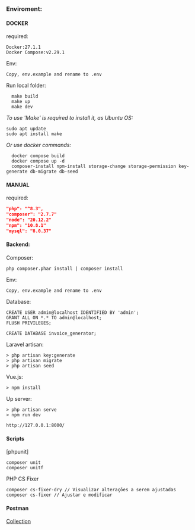 
### Enviroment:

#### DOCKER

required:
```
Docker:27.1.1
Docker Compose:v2.29.1
```

Env:

```
Copy, env.example and rename to .env
```

Run local folder:
```
  make build
  make up
  make dev
```

*To use 'Make' is required to install it, as Ubuntu OS:*

```
sudo apt update
sudo apt install make
```

*Or use docker commands:*

```
  docker compose build
  docker compose up -d
  composer-install npm-install storage-change storage-permission key-generate db-migrate db-seed
```

#### MANUAL

required:
```JSON
"php": "^8.3",
"composer": "2.7.7"
"node": "20.12.2"
"npm": "10.8.1"
"mysql": "8.0.37"
```

#### Backend:

Composer:

```
php composer.phar install | composer install
```

Env:

```
Copy, env.example and rename to .env
```

Database:
```
CREATE USER admin@localhost IDENTIFIED BY 'admin';
GRANT ALL ON *.* TO admin@localhost;
FLUSH PRIVILEGES;

CREATE DATABASE invoice_generator;
```

Laravel artisan:

```
> php artisan key:generate
> php artisan migrate
> php artisan seed
```

Vue.js:

```
> npm install
```

Up server:

```
> php artisan serve
> npm run dev

http://127.0.0.1:8000/
```

#### Scripts

[phpunit]

```
composer unit
composer unitf
```

PHP CS Fixer

```
composer cs-fixer-dry // Visualizar alterações a serem ajustadas
composer cs-fixer // Ajustar e modificar
```


#### Postman
[Collection](https://elements.getpostman.com/redirect?entityId=6885147-095d972c-765a-4385-936a-ab791fd768ce&entityType=collection)
